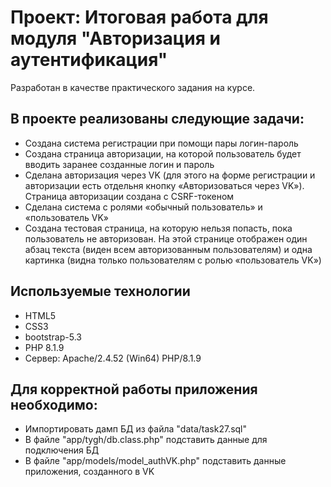 # Проект: Итоговая работа для модуля "Авторизация и аутентификация"

Разработан в качестве практического задания на курсе.

## В проекте реализованы следующие задачи: 

* Создана система регистрации при помощи пары логин-пароль
* Создана страница авторизации, на которой пользователь будет вводить заранее созданные логин и пароль
* Сделана авторизация через VK (для этого на форме регистрации и авторизации есть отдельня кнопку «Авторизоваться через VK»). Страница авторизации создана с CSRF-токеном
* Сделана система с ролями «обычный пользователь» и «пользователь VK»
* Создана тестовая страница, на которую нельзя попасть, пока пользователь не авторизован. На этой странице отображен один абзац текста (виден всем авторизованным пользователям) и одна картинка (видна только пользователям с ролью  «пользователь VK»)

## Используемые технологии

* HTML5
* CSS3 
* bootstrap-5.3
* PHP 8.1.9
* Сервер: Apache/2.4.52 (Win64) PHP/8.1.9

## Для корректной работы приложения необходимо:

* Импортировать дамп БД из файла "data/task27.sql"
* В файле "app/tygh/db.class.php" подставить данные для подключения БД
* В файле "app/models/model_authVK.php" подставить данные приложения, созданного в VK
